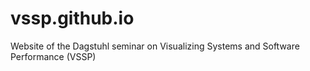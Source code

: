 # vssp.github.io
Website of the Dagstuhl seminar on Visualizing Systems and Software Performance (VSSP)
